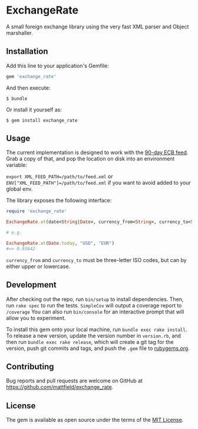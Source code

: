 # ExchangeRate

A small foreign exchange library using the very fast XML parser and Object marshaller.

## Installation

Add this line to your application's Gemfile:

```ruby
gem 'exchange_rate'
```

And then execute:

    $ bundle

Or install it yourself as:

    $ gem install exchange_rate

## Usage

The current implementation is designed to work with the [90-day ECB feed](https://www.ecb.europa.eu/stats/eurofxref/eurofxref-hist-90d.xml). Grab a copy of that,
and pop the location on disk into an environment variable:

`export XML_FEED_PATH=/path/to/feed.xml` or `ENV["XML_FEED_PATH"]=/path/to/feed.xml` if you want to avoid added to your global env.

The library exposes the following interface:

```Ruby
require 'exchange_rate'

ExchangeRate.at(date<String|Date>, currency_from<String>, currency_to<String>)

# e.g. 

ExchangeRate.at(Date.today, "USD", "EUR")
#=> 0.93642
```

`currency_from` and `currency_to` must be three-letter ISO codes, but can by either upper or lowercase.

## Development

After checking out the repo, run `bin/setup` to install dependencies.
Then, run `rake spec` to run the tests. `SimpleCov` will output a coverage report to `/coverage`
You can also run `bin/console` for an interactive prompt that will allow you to experiment.

To install this gem onto your local machine, run `bundle exec rake install`. To release a new version, update the version number in `version.rb`, and then run `bundle exec rake release`, which will create a git tag for the version, push git commits and tags, and push the `.gem` file to [rubygems.org](https://rubygems.org).

## Contributing

Bug reports and pull requests are welcome on GitHub at https://github.com/mattfield/exchange_rate.

## License

The gem is available as open source under the terms of the [MIT License](http://opensource.org/licenses/MIT).

